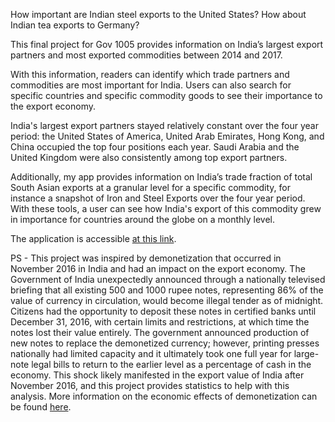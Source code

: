 How important are Indian steel exports to the United States? How about Indian tea exports to Germany?

This final project for Gov 1005 provides information on India’s largest export partners and most exported commodities between 2014 and 2017. 

With this information, readers can identify which trade partners and commodities are most important for India. Users can also search for specific countries and specific commodity goods to see their importance to the export economy. 

India's largest export partners stayed relatively constant over the four year period: the United States of America, United Arab Emirates, Hong Kong, and China occupied the top four positions each year. Saudi Arabia and the United Kingdom were also consistently among top export partners.

Additionally, my app provides information on India’s trade fraction of total South Asian exports at a granular level for a specific commodity, for instance a snapshot of Iron and Steel Exports over the four year period. With these tools, a user can see how India's export of this commodity grew in importance for countries around the globe on a monthly level. 

The application is accessible [at this link](https://ranban.shinyapps.io/Shiny/).

PS - This project was inspired by demonetization that occurred in November 2016 in India and had an impact on the export economy. The Government of India unexpectedly announced through a nationally televised briefing that all existing 500 and 1000 rupee notes, representing 86% of the value of currency in circulation, would become illegal tender as of midnight. Citizens had the opportunity to deposit these notes in certified banks until December 31, 2016, with certain limits and restrictions, at which time the notes lost their value entirely. The government announced production of new notes to replace the demonetized currency; however, printing presses nationally had limited capacity and it ultimately took one full year for large-note legal bills to return to the earlier level as a percentage of cash in the economy. This shock likely manifested in the export value of India after November 2016, and this project provides statistics to help with this analysis. More information on the economic effects of demonetization can be found [here](https://econ.st/2DYSmSf).
